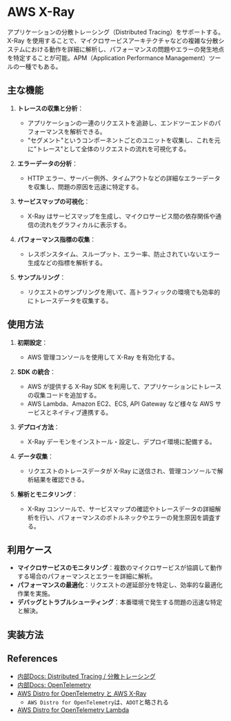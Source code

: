 # AWS X-Ray

アプリケーションの分散トレーシング（Distributed Tracing）をサポートする。X-Ray を使用することで、マイクロサービスアーキテクチャなどの複雑な分散システムにおける動作を詳細に解析し、パフォーマンスの問題やエラーの発生地点を特定することが可能。APM（Application Performance Management）ツールの一種でもある。

## 主な機能

1. **トレースの収集と分析**：

   - アプリケーションの一連のリクエストを追跡し、エンドツーエンドのパフォーマンスを解析できる。
   - "セグメント"というコンポーネントごとのユニットを収集し、これを元に"トレース"として全体のリクエストの流れを可視化する。

2. **エラーデータの分析**：

   - HTTP エラー、サーバー例外、タイムアウトなどの詳細なエラーデータを収集し、問題の原因を迅速に特定する。

3. **サービスマップの可視化**：

   - X-Ray はサービスマップを生成し、マイクロサービス間の依存関係や通信の流れをグラフィカルに表示する。

4. **パフォーマンス指標の収集**：

   - レスポンスタイム、スループット、エラー率、防止されていないエラー生成などの指標を解析する。

5. **サンプルリング**：
   - リクエストのサンプリングを用いて、高トラフィックの環境でも効率的にトレースデータを収集する。

## 使用方法

1. **初期設定**：

   - AWS 管理コンソールを使用して X-Ray を有効化する。

2. **SDK の統合**：

   - AWS が提供する X-Ray SDK を利用して、アプリケーションにトレースの収集コードを追加する。
   - AWS Lambda、Amazon EC2、ECS, API Gateway など様々な AWS サービスとネイティブ連携する。

3. **デプロイ方法**：

   - X-Ray デーモンをインストール・設定し、デプロイ環境に配備する。

4. **データ収集**：

   - リクエストのトレースデータが X-Ray に送信され、管理コンソールで解析結果を確認できる。

5. **解析とモニタリング**：
   - X-Ray コンソールで、サービスマップの確認やトレースデータの詳細解析を行い、パフォーマンスのボトルネックやエラーの発生原因を調査する。

## 利用ケース

- **マイクロサービスのモニタリング**：複数のマイクロサービスが協調して動作する場合のパフォーマンスとエラーを詳細に解析。
- **パフォーマンスの最適化**：リクエストの遅延部分を特定し、効率的な最適化作業を実施。
- **デバッグとトラブルシューティング**：本番環境で発生する問題の迅速な特定と解決。

## 実装方法

## References

- [内部Docs: Distributed Tracing / 分散トレーシング](../../../monitoring/distributed-tracing.md)
- [内部Docs: OpenTelemetry](../../../monitoring/open-telemetry.md)
- [AWS Distro for OpenTelemetry と AWS X-Ray](https://docs.aws.amazon.com/ja_jp/xray/latest/devguide/xray-services-adot.html)
  - `AWS Distro for OpenTelemetry`は、`ADOT`と略される
- [AWS Distro for OpenTelemetry Lambda](https://aws-otel.github.io/docs/getting-started/lambda)
